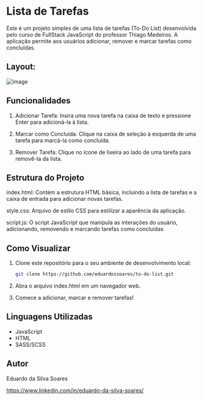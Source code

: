 # Lista de Tarefas

Este é um projeto simples de uma lista de tarefas (To-Do List) desenvolvida pelo curso de FullStack JavaScript do professor Thiago Medeiros. A aplicação permite aos usuários adicionar, remover e marcar tarefas como concluídas.

## Layout:
![image](https://github.com/eduardossoares/to-do-list/assets/128731192/1171303e-0d0c-4e7e-9a54-6e328d87ee60)

## Funcionalidades

1. Adicionar Tarefa: Insira uma nova tarefa na caixa de texto e pressione Enter para adicioná-la à lista.

2. Marcar como Concluída: Clique na caixa de seleção à esquerda de uma tarefa para marcá-la como concluída.

3. Remover Tarefa: Clique no ícone de lixeira ao lado de uma tarefa para removê-la da lista.

## Estrutura do Projeto

index.html: Contém a estrutura HTML básica, incluindo a lista de tarefas e a caixa de entrada para adicionar novas tarefas.

style.css: Arquivo de estilo CSS para estilizar a aparência da aplicação.

script.js: O script JavaScript que manipula as interações do usuário, adicionando, removendo e marcando tarefas como concluídas

## Como Visualizar

1. Clone este repositório para o seu ambiente de desenvolvimento local:

   ```bash
   git clone https://github.com/eduardossoares/to-do-list.git
   ```
2. Abra o arquivo index.html em um navegador web.
3. Comece a adicionar, marcar e remover tarefas!

## Linguagens Utilizadas

- JavaScript
- HTML
- SASS/SCSS

## Autor

Eduardo da Silva Soares

https://www.linkedin.com/in/eduardo-da-silva-soares/
